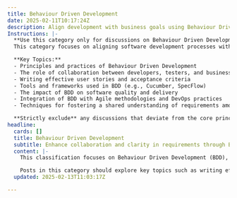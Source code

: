 ```yaml
---
title: Behaviour Driven Development
date: 2025-02-11T10:17:24Z
description: Align development with business goals using Behaviour Driven Development (BDD). Improve collaboration and create clear, testable requirements.
Instructions: |-
  **Use this category only for discussions on Behaviour Driven Development.**  
  This category focuses on aligning software development processes with business objectives through Behaviour Driven Development (BDD). BDD enhances collaboration among stakeholders and ensures that requirements are clear, testable, and aligned with user needs.

  **Key Topics:**
  - Principles and practices of Behaviour Driven Development
  - The role of collaboration between developers, testers, and business stakeholders
  - Writing effective user stories and acceptance criteria
  - Tools and frameworks used in BDD (e.g., Cucumber, SpecFlow)
  - The impact of BDD on software quality and delivery
  - Integration of BDD with Agile methodologies and DevOps practices
  - Techniques for fostering a shared understanding of requirements among teams

  **Strictly exclude** any discussions that deviate from the core principles of BDD, such as unrelated software development methodologies, general project management practices, or misinterpretations of BDD's purpose and implementation.
headline:
  cards: []
  title: Behaviour Driven Development
  subtitle: Enhance collaboration and clarity in requirements through Behaviour Driven Development, aligning teams with business objectives and Agile principles.
  content: |-
    This classification focuses on Behaviour Driven Development (BDD), a collaborative approach that bridges the gap between technical teams and business stakeholders. By emphasising shared understanding and clear communication, BDD helps ensure that development aligns closely with business goals, making it easier to create testable requirements that everyone can agree on.

    Posts in this category should explore key topics such as writing effective user stories, defining acceptance criteria, and fostering collaboration among cross-functional teams. Additionally, connections to Agile and Scrum principles, Lean methodologies, and DevOps practices can enhance the discussion, highlighting how BDD fits into broader frameworks for delivering value and managing complexity in software development.
  updated: 2025-02-13T11:03:17Z

---
```


